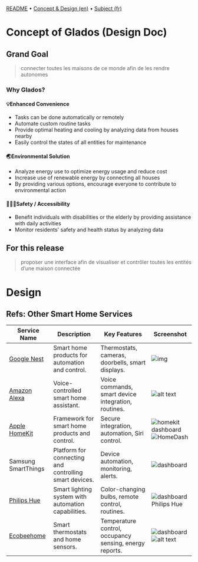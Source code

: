 [README](README.md) • [Concept & Design (en)](CONCEPT.md) • [Subject (fr)](PDF.pdf)

# Concept of Glados (Design Doc)

## Grand Goal
> connecter toutes les maisons de ce monde afin de les rendre autonomes

### Why Glados?

#### 💡Enhanced Convenience
- Tasks can be done automatically or remotely
- Automate custom routine tasks
- Provide optimal heating and cooling by analyzing data from houses nearby
- Easily control the states of all entities for maintenance

#### 🌏Environmental Solution
- Analyze energy use to optimize energy usage and reduce cost
- Increase use of renewable energy by connecting all houses
- By providing various options, encourage everyone to contribute to environmental action

#### 🧑‍🧑‍🧒Safety / Accessibility
- Benefit individuals with disabilities or the elderly by providing assistance with daily activities
- Monitor residents' safety and health status by analyzing data


## For this release
> proposer une interface afin de visualiser et contrôler toutes les entités d’une maison connectée


# Design




## Refs: Other Smart Home Services

| Service Name                                                                | Description                                              | Key Features                                  | Screenshot |
|-----------------------------------------------------------------------------|----------------------------------------------------------|-----------------------------------------------|------------|
| [Google Nest](https://home.nest.com/)                                       | Smart home products for automation and control.          | Thermostats, cameras, doorbells, smart displays. |     ![img](https://storage.googleapis.com/support-kms-prod/cvw0X96zBdApRadBDbYYf1OC8oQBqq5E8oBl)       |
| [Amazon Alexa](https://alexa.amazon.com/)                                   | Voice-controlled smart home assistant.                   | Voice commands, smart device integration, routines. |     ![alt text](https://duet-cdn.vox-cdn.com/thumbor/0x0:3840x2160/1200x800/filters:focal(1172x1064:1173x1065):format(webp)/cdn.vox-cdn.com/uploads/chorus_asset/file/23071029/Smart_Home_Dashboard.png)       |
| [Apple HomeKit](https://apps.apple.com/us/app/home/id1110145103)            | Framework for smart home products and control.           | Secure integration, automation, Siri control. |  ![homekit dashboard](https://photos5.appleinsider.com/gallery/48692-95114-888-Home+-5-xl.jpg)   ![HomeDash](https://photos5.appleinsider.com/gallery/48692-95112-888-HomeDash-xl.jpg)      |
| Samsung SmartThings                   | Platform for connecting and controlling smart devices.   | Device automation, monitoring, alerts.        |    ![dashboard](https://images.samsung.com/is/image/samsung/assets/test/support/tv-audio-video/2022-guide-to-using-smartthings-on-your-samsung-tv/tv-list-view-screen.png?$ORIGIN_PNG$)        |
| [Philips Hue](https://github.com/blitzcode/hue-dashboard)                                 | Smart lighting system with automation capabilities.      | Color-changing bulbs, remote control, routines. |    ![dashboard Philips Hue](https://camo.githubusercontent.com/b1067e3ecea55a000cac147b9548efbb3905695008114dd56c5e2f0cfacb324f/68747470733a2f2f7261772e6769746875622e636f6d2f626c69747a636f64652f6875652d64617368626f6172642f6d61737465722f646f632d696d672f7765622d696e746572666163652d6d61632e6a7067)        |
| [Ecobeehome](https://support.ecobee.com/s/articles/Using-the-ecobee-Web-Portal)                                       | Smart thermostats and home sensors.                      | Temperature control, occupancy sensing, energy reports. |       ![dashboard](https://storage.googleapis.com/article_attachments/360057643032/portaloverview.png)  ![alt text](https://storage.googleapis.com/article_attachments/360057643032/schedule.png)   |

